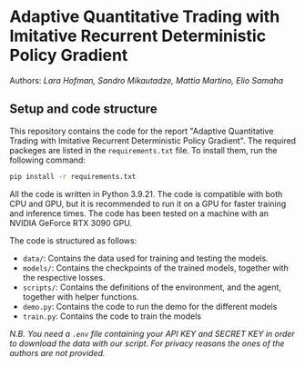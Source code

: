# **Adaptive Quantitative Trading with Imitative Recurrent Deterministic Policy Gradient**
Authors: *Lara Hofman, Sandro Mikautadze, Mattia Martino, Elio Samaha*

## Setup and code structure
This repository contains the code for the report "Adaptive Quantitative Trading with Imitative Recurrent Deterministic Policy Gradient". The required packeges are listed in the `requirements.txt` file. To install them, run the following command:
```bash
pip install -r requirements.txt
```
All the code is written in Python 3.9.21. The code is compatible with both CPU and GPU, but it is recommended to run it on a GPU for faster training and inference times. The code has been tested on a machine with an NVIDIA GeForce RTX 3090 GPU.

The code is structured as follows:
- `data/`: Contains the data used for training and testing the models.
- `models/`: Contains the checkpoints of the trained models, together with the respective losses.
- `scripts/`: Contains the definitions of the environment, and the agent, together with helper functions.
- `demo.py`: Contains the code to run the demo for the different models
- `train.py`: Contains the code to train the models

*N.B. You need a `.env` file containing your API KEY and SECRET KEY in order to download the data with our script. For privacy reasons the ones of the authors are not provided.*


